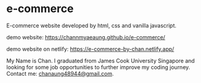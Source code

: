 # e-commerce
E-commerce website developed by html, css and vanilla javascript.

demo website: https://channmyaeaung.github.io/e-commerce/ 

demo website on netlify: https://e-commerce-by-chan.netlify.app/

My Name is Chan. I graduated from James Cook University Singapore and looking for some job opportunities to further improve my coding journey.
Contact me: chanaung48944@gmail.com.

